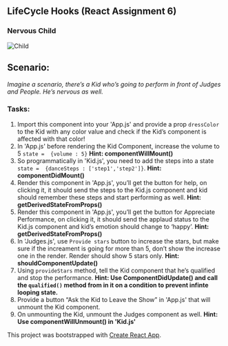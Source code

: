 ## LifeCycle Hooks (React Assignment 6)
### Nervous Child

![Child](https://m.media-amazon.com/images/M/MV5BMTgxMzc2OTQwOV5BMl5BanBnXkFtZTgwODQ2OTgwNjE@._V1_.jpg)

## **Scenario:**

*Imagine a scenario, there’s a Kid who’s going to perform in front of Judges and People. He’s
nervous as well.*

### Tasks:

1. Import this component into your 'App.js' and provide a prop `dressColor` to the Kid with any color value and check if the Kid’s component is affected with that color!
2. In 'App.js' before rendering the Kid Component, increase the volume to 5 
`state =  {volume : 5}` **Hint: componentWillMount()**
3. So programmatically in 'Kid.js', you need to add the steps into a state
`state =  {danceSteps : ['step1','step2']}`. **Hint: componentDidMount()**
4. Render this component in 'App.js', you’ll get the button for help, on clicking it, it should send the steps to the Kid.js component and kid should remember these steps and start performing as well. **Hint: getDerivedStateFromProps()**
5. Render this component in 'App.js', you’ll get the button for Appreciate Performance, on clicking it, it should send the applaud status to the Kid.js component and kid’s emotion should change to ‘happy’. **Hint: getDerivedStateFromProps()**
6. In 'Judges.js', use `Provide stars` button to increase the stars, but make sure if the increament is going for more than 5, don’t show the increase one in the render. Render should show 5 stars only. **Hint: shouldComponentUpdate()**
7. Using `provideStars` method, tell the Kid component that he’s qualified and stop the performance.
**Hint: Use ComponentDidUpdate() and call the `qualified()` method from in it on a condition to prevent infinte looping state.**
8. Provide a button “Ask the Kid to Leave the Show” in 'App.js' that will unmount the Kid component.
9. On unmounting the Kid, unmount the Judges component as well.
**Hint: Use componentWillUnmount() in 'Kid.js'**

This project was bootstrapped with [Create React App](https://github.com/facebookincubator/create-react-app).

